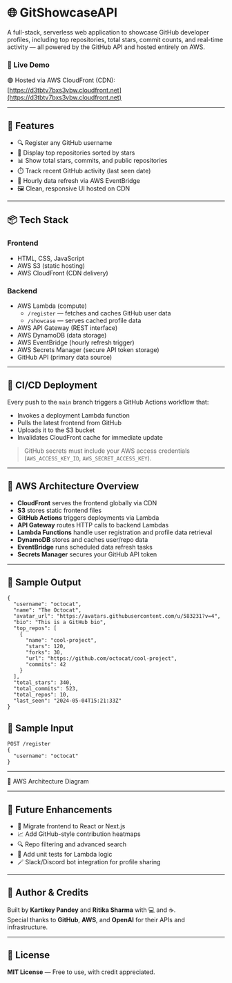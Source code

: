 
# 🌐 GitShowcaseAPI

A full-stack, serverless web application to showcase GitHub developer profiles, including top repositories, total stars, commit counts, and real-time activity — all powered by the GitHub API and hosted entirely on AWS.

### 🚀 Live Demo  
🟢 Hosted via AWS CloudFront (CDN): [https://d3tbtv7bxs3vbw.cloudfront.net](https://d3tbtv7bxs3vbw.cloudfront.net)

---

## 🧩 Features

- 🔍 Register any GitHub username
- 🌟 Display top repositories sorted by stars
- 📊 Show total stars, commits, and public repositories
- ⏱️ Track recent GitHub activity (last seen date)
- 🔁 Hourly data refresh via AWS EventBridge
- 🖼️ Clean, responsive UI hosted on CDN

---

## 📦 Tech Stack

### Frontend

- HTML, CSS, JavaScript
- AWS S3 (static hosting)
- AWS CloudFront (CDN delivery)

### Backend

- AWS Lambda (compute)
  - `/register` — fetches and caches GitHub user data
  - `/showcase` — serves cached profile data
- AWS API Gateway (REST interface)
- AWS DynamoDB (data storage)
- AWS EventBridge (hourly refresh trigger)
- AWS Secrets Manager (secure API token storage)
- GitHub API (primary data source)

---

## 🔄 CI/CD Deployment

Every push to the `main` branch triggers a GitHub Actions workflow that:

- Invokes a deployment Lambda function
- Pulls the latest frontend from GitHub
- Uploads it to the S3 bucket
- Invalidates CloudFront cache for immediate update

> GitHub secrets must include your AWS access credentials (`AWS_ACCESS_KEY_ID`, `AWS_SECRET_ACCESS_KEY`).

---

## 🧠 AWS Architecture Overview

- **CloudFront** serves the frontend globally via CDN
- **S3** stores static frontend files
- **GitHub Actions** triggers deployments via Lambda
- **API Gateway** routes HTTP calls to backend Lambdas
- **Lambda Functions** handle user registration and profile data retrieval
- **DynamoDB** stores and caches user/repo data
- **EventBridge** runs scheduled data refresh tasks
- **Secrets Manager** secures your GitHub API token

---

## 🧪 Sample Output

```
{
  "username": "octocat",
  "name": "The Octocat",
  "avatar_url": "https://avatars.githubusercontent.com/u/583231?v=4",
  "bio": "This is a GitHub bio",
  "top_repos": [
    {
      "name": "cool-project",
      "stars": 120,
      "forks": 30,
      "url": "https://github.com/octocat/cool-project",
      "commits": 42
    }
  ],
  "total_stars": 340,
  "total_commits": 523,
  "total_repos": 10,
  "last_seen": "2024-05-04T15:21:33Z"
}
```

## 🧪 Sample Input   

```
POST /register
{
  "username": "octocat"
}
```

---
🧠 AWS Architecture Diagram

   ---

## 🌱 Future Enhancements

- 🌈 Migrate frontend to React or Next.js
- 📈 Add GitHub-style contribution heatmaps
- 🔍 Repo filtering and advanced search
- 🧪 Add unit tests for Lambda logic
- 🪄 Slack/Discord bot integration for profile sharing

---

## 🙌 Author & Credits

Built by **Kartikey Pandey** and **Ritika Sharma** with 💻 and ☕.  
Special thanks to **GitHub**, **AWS**, and **OpenAI** for their APIs and infrastructure.

---

## 📄 License

**MIT License** — Free to use, with credit appreciated.


